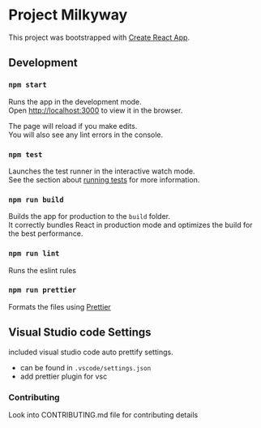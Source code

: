 # Project Milkyway

This project was bootstrapped with [Create React App](https://github.com/facebook/create-react-app).

## Development

### `npm start`

Runs the app in the development mode.<br>
Open [http://localhost:3000](http://localhost:3000) to view it in the browser.

The page will reload if you make edits.<br>
You will also see any lint errors in the console.

### `npm test`

Launches the test runner in the interactive watch mode.<br>
See the section about [running tests](https://facebook.github.io/create-react-app/docs/running-tests) for more information.

### `npm run build`

Builds the app for production to the `build` folder.<br>
It correctly bundles React in production mode and optimizes the build for the best performance.

### `npm run lint`

Runs the eslint rules

### `npm run prettier`

Formats the files using [Prettier](https://prettier.io/docs/en/install.html)

## Visual Studio code Settings

included visual studio code auto prettify settings.

- can be found in `.vscode/settings.json`
- add prettier plugin for vsc

### Contributing

Look into CONTRIBUTING.md file for contributing details
